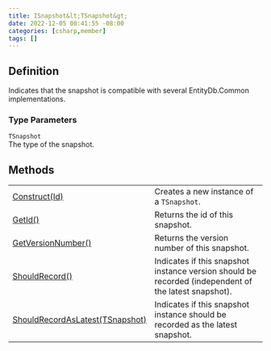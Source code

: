 ```yaml
---
title: ISnapshot&lt;TSnapshot&gt;
date: 2022-12-05 00:41:55 -08:00
categories: [csharp,member]
tags: []
---
```


## Definition

Indicates that the snapshot is compatible with several EntityDb.Common implementations.

### Type Parameters
`TSnapshot`<br />The type of the snapshot.
## Methods
<table><tr><td><!--/posts/csharp.member.entitydb.common.snapshots.isnapshot`1.construct/--><a href='#'>Construct(Id)</a></td><td>
Creates a new instance of a <code class='language-plaintext highlighter-rouge'>TSnapshot</code>.
</td></tr><tr><td><!--/posts/csharp.member.entitydb.common.snapshots.isnapshot`1.getid/--><a href='#'>GetId()</a></td><td>
Returns the id of this snapshot.
</td></tr><tr><td><!--/posts/csharp.member.entitydb.common.snapshots.isnapshot`1.getversionnumber/--><a href='#'>GetVersionNumber()</a></td><td>
Returns the version number of this snapshot.
</td></tr><tr><td><!--/posts/csharp.member.entitydb.common.snapshots.isnapshot`1.shouldrecord/--><a href='#'>ShouldRecord()</a></td><td>
Indicates if this snapshot instance version should be recorded (independent of the latest snapshot).
</td></tr><tr><td><!--/posts/csharp.member.entitydb.common.snapshots.isnapshot`1.shouldrecordaslatest/--><a href='#'>ShouldRecordAsLatest(TSnapshot)</a></td><td>
Indicates if this snapshot instance should be recorded as the latest snapshot.
</td></tr></table>
